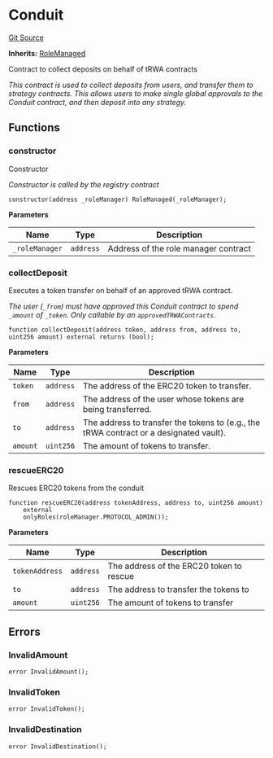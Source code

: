 # Conduit
[Git Source](https://github.com/SovaNetwork/fountfi/blob/a2137abe6629a13ef56e85f61ccb9fcfe0d3f27a/src/conduit/Conduit.sol)

**Inherits:**
[RoleManaged](/src/auth/RoleManaged.sol/abstract.RoleManaged.md)

Contract to collect deposits on behalf of tRWA contracts

*This contract is used to collect deposits from users, and transfer them
to strategy contracts. This allows users to make single global approvals
to the Conduit contract, and then deposit into any strategy.*


## Functions
### constructor

Constructor

*Constructor is called by the registry contract*


```solidity
constructor(address _roleManager) RoleManaged(_roleManager);
```
**Parameters**

|Name|Type|Description|
|----|----|-----------|
|`_roleManager`|`address`|Address of the role manager contract|


### collectDeposit

Executes a token transfer on behalf of an approved tRWA contract.

*The user (`_from`) must have approved this Conduit contract to spend `_amount` of `_token`.
Only callable by an `approvedTRWAContracts`.*


```solidity
function collectDeposit(address token, address from, address to, uint256 amount) external returns (bool);
```
**Parameters**

|Name|Type|Description|
|----|----|-----------|
|`token`|`address`|The address of the ERC20 token to transfer.|
|`from`|`address`|The address of the user whose tokens are being transferred.|
|`to`|`address`|The address to transfer the tokens to (e.g., the tRWA contract or a designated vault).|
|`amount`|`uint256`|The amount of tokens to transfer.|


### rescueERC20

Rescues ERC20 tokens from the conduit


```solidity
function rescueERC20(address tokenAddress, address to, uint256 amount)
    external
    onlyRoles(roleManager.PROTOCOL_ADMIN());
```
**Parameters**

|Name|Type|Description|
|----|----|-----------|
|`tokenAddress`|`address`|The address of the ERC20 token to rescue|
|`to`|`address`|The address to transfer the tokens to|
|`amount`|`uint256`|The amount of tokens to transfer|


## Errors
### InvalidAmount

```solidity
error InvalidAmount();
```

### InvalidToken

```solidity
error InvalidToken();
```

### InvalidDestination

```solidity
error InvalidDestination();
```

